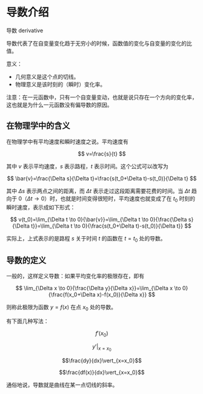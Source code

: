 # 导数介绍

导数 derivative

导数代表了在自变量变化趋于无穷小的时候，函数值的变化与自变量的变化的比值。

意义：

- 几何意义是这个点的切线。
- 物理意义是该时刻的（瞬时）变化率。
​

注意：在一元函数中，只有一个自变量变动，也就是说只存在一个方向的变化率，这也就是为什么一元函数没有偏导数的原因。

## 在物理学中的含义

在物理学中有平均速度和瞬时速度之说。平均速度有

$$
v=\frac{s}{t}
$$

其中 $v$ 表示平均速度，$s$ 表示路程，$t$ 表示时间。这个公式可以改写为

$$
\bar{v}=\frac{\Delta s}{\Delta t}=\frac{s(t_0+\Delta t)-s(t_0)}{\Delta t}
$$

其中 $\Delta s$ 表示两点之间的距离，而 $\Delta t$ 表示走过这段距离需要花费的时间。当 $\Delta t$ 趋向于 0（$\Delta t \to 0$）时，也就是时间变得很短时，平均速度也就变成了在 $t_0$ 时刻的瞬时速度，表示成如下形式：

$$
v(t_0)=\lim_{\Delta t \to 0}{\bar{v}}=\lim_{\Delta t \to 0}{\frac{\Delta s}{\Delta t}}=\lim_{\Delta t \to 0}{\frac{s(t_0+\Delta t)-s(t_0)}{\Delta t}}
$$

实际上，上式表示的是路程 $s$ 关于时间 $t$ 的函数在 $t=t_0$ 处的导数。

## 导数的定义

一般的，这样定义导数：如果平均变化率的极限存在，即有

$$
\lim_{\Delta x \to 0}{\frac{\Delta y}{\Delta x}}=\lim_{\Delta x \to 0}{\frac{f(x_0+\Delta x)-f(x_0)}{\Delta x}}
$$

则称此极限为函数 $y=f(x)$ 在点 $x_0$ 处的导数。

有下面几种写法：

$$f'(x_0)$$

$$y'\vert_{x=x_0}$$

$$\frac{dy}{dx}\vert_{x=x_0}$$

$$\frac{df(x)}{dx}\vert_{x=x_0}$$

通俗地说，导数就是曲线在某一点切线的斜率。



